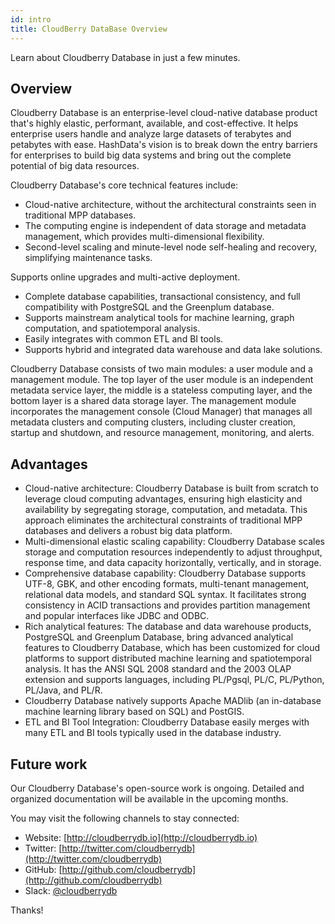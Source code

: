 ```yaml
---
id: intro
title: CloudBerry DataBase Overview
---
```


Learn about Cloudberry Database in just a few minutes.

## Overview

Cloudberry Database is an enterprise-level cloud-native database product that's highly elastic, performant, available, and cost-effective. It helps enterprise users handle and analyze large datasets of terabytes and petabytes with ease. HashData's vision is to break down the entry barriers for enterprises to build big data systems and bring out the complete potential of big data resources.

Cloudberry Database's core technical features include:

- Cloud-native architecture, without the architectural constraints seen in traditional MPP databases.
- The computing engine is independent of data storage and metadata management, which provides 
multi-dimensional flexibility.
- Second-level scaling and minute-level node self-healing and recovery, simplifying maintenance tasks. 

Supports online upgrades and multi-active deployment.

- Complete database capabilities, transactional consistency, and full compatibility with PostgreSQL and the 
Greenplum database.
- Supports mainstream analytical tools for machine learning, graph computation, and spatiotemporal analysis.
- Easily integrates with common ETL and BI tools.
- Supports hybrid and integrated data warehouse and data lake solutions.

Cloudberry Database consists of two main modules: a user module and a management module. The top layer of the user module is an independent metadata service layer, the middle is a stateless computing layer, and the bottom layer is a shared data storage layer. The management module incorporates the management console (Cloud Manager) that manages all metadata clusters and computing clusters, including cluster creation, startup and shutdown, and resource management, monitoring, and alerts.

## Advantages

- Cloud-native architecture: Cloudberry Database is built from scratch to leverage cloud computing advantages, ensuring high elasticity and availability by segregating storage, computation, and metadata. This approach eliminates the architectural constraints of traditional MPP databases and delivers a robust big data platform.
- Multi-dimensional elastic scaling capability: Cloudberry Database scales storage and computation resources independently to adjust throughput, response time, and data capacity horizontally, vertically, and in storage.
- Comprehensive database capability: Cloudberry Database supports UTF-8, GBK, and other encoding formats, multi-tenant management, relational data models, and standard SQL syntax. It facilitates strong consistency in ACID transactions and provides partition management and popular interfaces like JDBC and ODBC.
- Rich analytical features: The database and data warehouse products, PostgreSQL and Greenplum Database, bring advanced analytical features to Cloudberry Database, which has been customized for cloud platforms to support distributed machine learning and spatiotemporal analysis. It has the ANSI SQL 2008 standard and the 2003 OLAP extension and supports languages, including PL/Pgsql, PL/C, PL/Python, PL/Java, and PL/R. 
- Cloudberry Database natively supports Apache MADlib (an in-database machine learning library based on SQL) and PostGIS.
- ETL and BI Tool Integration: Cloudberry Database easily merges with many ETL and BI tools typically used in the database industry. 

## Future work

Our Cloudberry Database's open-source work is ongoing. Detailed and organized documentation will be available in the upcoming months.

You may visit the following channels to stay connected:

- Website: [http://cloudberrydb.io](http://cloudberrydb.io)
- Twitter: [http://twitter.com/cloudberrydb](http://twitter.com/cloudberrydb)
- GitHub: [http://github.com/cloudberrydb](http://github.com/cloudberrydb)
- Slack: [@cloudberrydb](https://communityinviter.com/apps/cloudberrydb/welcome)

Thanks!
